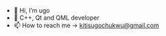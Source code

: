 - 👋 Hi, I’m ugo
- 👀 C++, Qt and QML developer
- 📫 How to reach me -> kitisugochukwu@gmail.com

<!---
skyrocketclub/skyrocketclub is a ✨ special ✨ repository because its `README.md` (this file) appears on your GitHub profile.
You can click the Preview link to take a look at your changes.
--->

